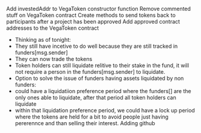 Add investedAddr to VegaToken constructor function
Remove commented stuff on VegaToken contract
Create methods to send tokens back to participants after a project has been approved
Add approved contract addresses to the VegaToken contract
- Thinking as of tonight:
- They still have incetive to do well because they are still tracked in funders[msg.sender]
- They can now trade the tokens
- Token holders can still liquidate relitive to their stake in the fund, it will not require a person in the funders[msg.sender] to liquidate.
- Option to solve the issue of funders having assets liquidated by non funders:
- could have a liquidatiion preference period where the funders[] are the only ones able to liquidate, after that period all token holders can liquidate
- within that liquidation preference period, we could have a lock up period where the tokens are held for a bit to avoid people just having pererennce and than selling their interest.
Adding github